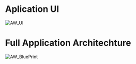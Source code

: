 # Aplication UI
![AW_UI](https://github.com/ricasbp/StudyPlaces/assets/59062659/942d037b-6de6-4535-927d-aecc5af1af48)


# Full Application Architechture 
![AW_BluePrint](https://github.com/ricasbp/StudyPlaces/assets/59062659/124d9c5e-7298-464c-af1c-0e140646073c)
